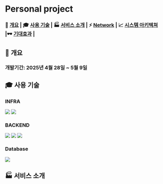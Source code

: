 # Personal project

### 🦺 [개요](#🦺-개요) | 🎓 [사용 기술](#🎓-사용-기술) | 🏭 [서비스 소개](#🏭-서비스-소개) | ⚡ [Network](#⚡-network) |  📈 [시스템 아키텍쳐](#📈-시스템-아키텍쳐) |🕶 [기대효과](#🕶-기대효과) |

## 🦺 개요

<!-- ### 서비스명:   -->

### 개발기간: **2025년 4월 28일 ~ 5월 9일**

## 🎓 사용 기술

### INFRA

<img src="https://img.shields.io/badge/-Docker-2496ED?style=for-the-badge&logo=docker&logoColor=white"> <img src="https://img.shields.io/badge/-Eclipse_mosquitto-3C5280?style=for-the-badge&logo=eclipse-mosquitto&logoColor=white">

### BACKEND

<img src="https://img.shields.io/badge/Python-3776AB?style=for-the-badge&logo=python&logoColor=white"> <img src ="https://img.shields.io/badge/fastapi-109989?style=for-the-badge&logo=FASTAPI&logoColor=white"> <img src="https://img.shields.io/badge/mqtt-660066?style=for-the-badge&logo=mqtt&logoColor=white"> 

<!-- ### EMBEDDED

<img src="https://img.shields.io/badge/C++-00599C?style=for-the-badge&logo=cplusplus&logoColor=white"> <img src="https://img.shields.io/badge/raspberrypi-A22846?style=for-the-badge&logo=raspberrypi&logoColor=white"> <img src="https://img.shields.io/badge/arduino-00878F?style=for-the-badge&logo=arduino&logoColor=white"> <img src="https://img.shields.io/badge/mqtt-660066?style=for-the-badge&logo=mqtt&logoColor=white"> -->

### Database

<img src="https://img.shields.io/badge/mysql-4479A1?style=for-the-badge&logo=mysql&logoColor=white">

## 🏭 서비스 소개